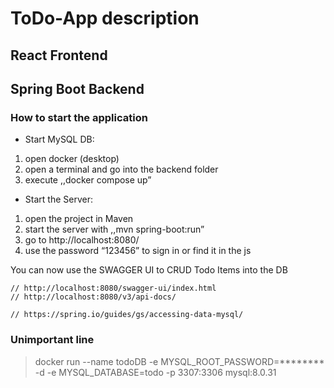 # ToDo-App description
## React Frontend


## Spring Boot Backend
### How to start the application
- Start MySQL DB:
1. open docker (desktop)
2. open a terminal and go into the backend folder
3. execute ,,docker compose up” 

- Start the Server:
1. open the project in Maven
2. start the server with ,,mvn spring-boot:run”
3. go to http://localhost:8080/
4. use the password “123456” to sign in or find it in the js

You can now use the SWAGGER UI to CRUD Todo Items into the DB
		
    // http://localhost:8080/swagger-ui/index.html
	// http://localhost:8080/v3/api-docs/

	// https://spring.io/guides/gs/accessing-data-mysql/

### Unimportant line
> docker run --name todoDB -e MYSQL_ROOT_PASSWORD=******** -d -e MYSQL_DATABASE=todo -p 3307:3306 mysql:8.0.31
